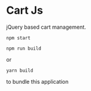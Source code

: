 # Cart Js

jQuery based cart management. 

```
npm start
```

```
npm run build
```

or

```
yarn build
```

to bundle this application
